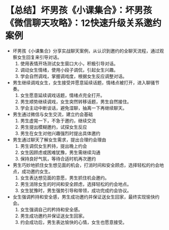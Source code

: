# 【总结】坏男孩《小课集合》：坏男孩《微信聊天攻略》：12快速升级关系邀约案例

-   坏男孩《小课集合》分享实战聊天案例，从认识到邀约的全聊天流程，通过观察女生回复来引导对话。
    1.  使用表情开场测试女生窗口大小，积极引导对话。
    2.  调动女生情绪，使用小段子调侃，引起女生兴趣。
    3.  学会自然调戏，掌握调戏度，根据女生反应调整对话。
-   男生继续调戏女生，女生接受并愿意延续话题，情绪点被打开，进入聊骚节奏。
    1.  女生愿意延续调戏话题，情绪点完全打开。
    2.  男生顺势继续调戏，女生突然转移话题，男生自然接住。
    3.  学会主动中断谈话，避免湿聊，抽离一下再继续聊天。
-   男生通过微信与女生交流，建立约会基础
    1.  男生虚晃一下，不急于邀约，继续交流
    2.  男生提出模糊邀约，试探女生反应
    3.  男生在女生对他兴趣强烈时提出具体邀约
-   男生通过聊天了解女生需求，提出合理约会理由
    1.  男生调侃女生矜持，提出晚上约会
    2.  女生因顾虑或困难犹豫，男生需继续沟通
    3.  保持良好气氛，等待合适时机再次邀约
-   男生巧妙地抓住女生想见面的机会，打消时间和安全顾虑，选择轻松的约会地点，成功邀约女生。
    1.  女生表达想见面的意愿，男生抓住机会邀约。
    2.  男生消除女生的时间和安全顾虑，选择轻松的约会地点。
    3.  女生犹豫时，男生强势引导和带领，成功完成约会协议。
-   女生强调矜持和安全感，男生成功邀约并保证送女生回家，最终实现愉快约会。
    1.  女生强调自己的矜持和安全感。
    2.  男生成功邀约并保证送女生回家。
    3.  约会成功后，男生表达愉快的心情，女生也愿意接受。